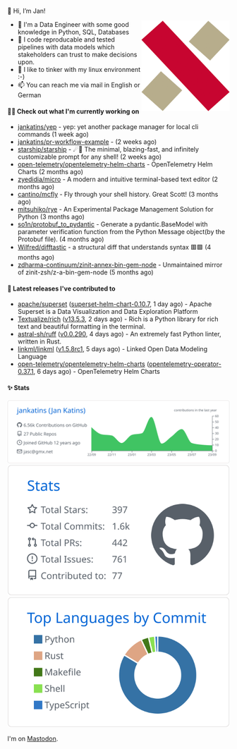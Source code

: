 👋 Hi, I’m Jan!

<img align="right" src="https://raw.githubusercontent.com/kreuzwerkerbot/kreuzwerkerbot/master/assets/xw.png" width="200">

- 🌱 I'm a Data Engineer with some good knowledge in Python, SQL, Databases
- 💪 I code reproducable and tested pipelines with data models which stakeholders can trust to make decisions upon.
- 💞️ I like to tinker with my linux environment :-)
- 📫 You can reach me via mail in English or German

#### 👩‍💻 Check out what I'm currently working on

- [jankatins/yep](https://github.com/jankatins/yep) - yep: yet another package manager for local cli commands (1 week ago)
- [jankatins/pr-workflow-example](https://github.com/jankatins/pr-workflow-example) -  (2 weeks ago)
- [starship/starship](https://github.com/starship/starship) - ☄🌌️  The minimal, blazing-fast, and infinitely customizable prompt for any shell! (2 weeks ago)
- [open-telemetry/opentelemetry-helm-charts](https://github.com/open-telemetry/opentelemetry-helm-charts) - OpenTelemetry Helm Charts (2 months ago)
- [zyedidia/micro](https://github.com/zyedidia/micro) - A modern and intuitive terminal-based text editor (2 months ago)
- [cantino/mcfly](https://github.com/cantino/mcfly) - Fly through your shell history. Great Scott! (3 months ago)
- [mitsuhiko/rye](https://github.com/mitsuhiko/rye) - An Experimental Package Management Solution for Python (3 months ago)
- [so1n/protobuf_to_pydantic](https://github.com/so1n/protobuf_to_pydantic) - Generate a pydantic.BaseModel with parameter verification function from the Python Message object(by the Protobuf file). (4 months ago)
- [Wilfred/difftastic](https://github.com/Wilfred/difftastic) - a structural diff that understands syntax 🟥🟩 (4 months ago)
- [zdharma-continuum/zinit-annex-bin-gem-node](https://github.com/zdharma-continuum/zinit-annex-bin-gem-node) - Unmaintained mirror of zinit-zsh/z-a-bin-gem-node (5 months ago)

#### 🔭 Latest releases I've contributed to

- [apache/superset](https://github.com/apache/superset) ([superset-helm-chart-0.10.7](https://github.com/apache/superset/releases/tag/superset-helm-chart-0.10.7), 1 day ago) - Apache Superset is a Data Visualization and Data Exploration Platform
- [Textualize/rich](https://github.com/Textualize/rich) ([v13.5.3](https://github.com/Textualize/rich/releases/tag/v13.5.3), 2 days ago) - Rich is a Python library for rich text and beautiful formatting in the terminal.
- [astral-sh/ruff](https://github.com/astral-sh/ruff) ([v0.0.290](https://github.com/astral-sh/ruff/releases/tag/v0.0.290), 4 days ago) - An extremely fast Python linter, written in Rust.
- [linkml/linkml](https://github.com/linkml/linkml) ([v1.5.8rc1](https://github.com/linkml/linkml/releases/tag/v1.5.8rc1), 5 days ago) - Linked Open Data Modeling Language
- [open-telemetry/opentelemetry-helm-charts](https://github.com/open-telemetry/opentelemetry-helm-charts) ([opentelemetry-operator-0.37.1](https://github.com/open-telemetry/opentelemetry-helm-charts/releases/tag/opentelemetry-operator-0.37.1), 6 days ago) - OpenTelemetry Helm Charts


#### ✨ Stats

  [![](https://raw.githubusercontent.com/jankatins/jankatins/master/profile-summary-card-output/github/0-profile-details.svg)](https://github.com/vn7n24fzkq/github-profile-summary-cards)
  [![](https://raw.githubusercontent.com/jankatins/jankatins/master/profile-summary-card-output/github/3-stats.svg)](https://github.com/vn7n24fzkq/github-profile-summary-cards)
  [![](https://raw.githubusercontent.com/jankatins/jankatins/master/profile-summary-card-output/github/2-most-commit-language.svg)](https://github.com/vn7n24fzkq/github-profile-summary-cards)

I'm on <a rel="me" href="https://fosstodon.org/@jankatins">Mastodon</a>.
